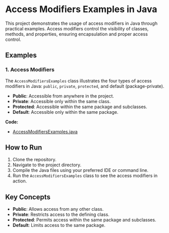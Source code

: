 # Access Modifiers Examples in Java

This project demonstrates the usage of access modifiers in Java through practical examples. Access modifiers control the visibility of classes, methods, and properties, ensuring encapsulation and proper access control.

## Examples

### 1. Access Modifiers

The `AccessModifiersExamples` class illustrates the four types of access modifiers in Java: `public`, `private`, `protected`, and default (package-private).

- **Public**: Accessible from anywhere in the project.
- **Private**: Accessible only within the same class.
- **Protected**: Accessible within the same package and subclasses.
- **Default**: Accessible only within the same package.

**Code:**
- [AccessModifiersExamples.java](../../java/src/awesome/lld/java/oop/accessmodifiers/AccessModifiersExamples.java)

## How to Run

1. Clone the repository.
2. Navigate to the project directory.
3. Compile the Java files using your preferred IDE or command line.
4. Run the `AccessModifiersExamples` class to see the access modifiers in action.

## Key Concepts

- **Public**: Allows access from any other class.
- **Private**: Restricts access to the defining class.
- **Protected**: Permits access within the same package and subclasses.
- **Default**: Limits access to the same package.